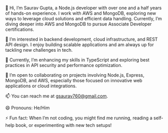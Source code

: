 👋 Hi, I’m Saurav Gupta, a Node.js developer with over one and a half years of hands-on experience. I work with AWS and MongoDB, exploring new ways to leverage cloud solutions and efficient data handling. Currently, I’m diving deeper into AWS and MongoDB to pursue Associate Developer certifications.

👀 I’m interested in backend development, cloud infrastructure, and REST API design. I enjoy building scalable applications and am always up for tackling new challenges in tech.

🌱 Currently, I’m enhancing my skills in TypeScript and exploring best practices in API security and performance optimization.

💞️ I’m open to collaborating on projects involving Node.js, Express, MongoDB, and AWS, especially those focused on innovative web applications or cloud integrations.

📫 You can reach me at gsaurav760@gmail.com.

😄 Pronouns: He/Him

⚡ Fun fact: When I’m not coding, you might find me running, reading a self-help book, or experimenting with new tech setups!
